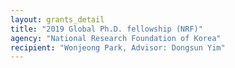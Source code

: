 ```yaml
---
layout: grants_detail
title: "2019 Global Ph.D. fellowship (NRF)"
agency: "National Research Foundation of Korea"
recipient: "Wonjeong Park, Advisor: Dongsun Yim"
---
```


